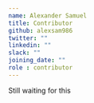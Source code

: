 ```yaml
---
name: Alexander Samuel
title: Contributor
github: alexsam986
twitter: ""
linkedin: ""
slack: ""
joining_date: ""
role : contributor
---
```


Still waiting for this
